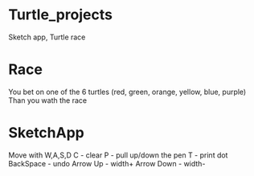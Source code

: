 # Turtle_projects
Sketch app, Turtle race

# Race
You bet on one of the 6 turtles (red, green, orange, yellow, blue, purple)
Than you wath the race 

# SketchApp
Move with W,A,S,D
C - clear
P - pull up/down the pen
T - print dot
BackSpace - undo
Arrow Up - width+
Arrow Down - width-
